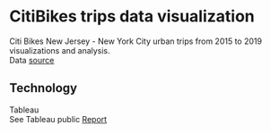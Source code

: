 # CitiBikes trips data visualization
Citi Bikes New Jersey - New York City urban trips from 2015 to 2019 visualizations and analysis.
<br>Data [source](https://www.citibikenyc.com/system-data)

## Technology
Tableau
<br> See Tableau public [Report](https://public.tableau.com/profile/nancy6486#!/vizhome/CitiBikesTrips15-19/StartStationsMap?publish=yes) 
